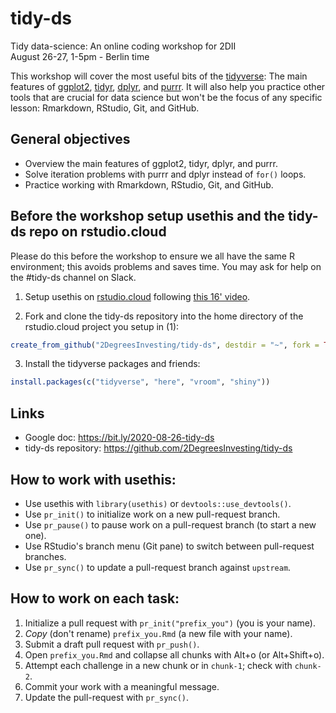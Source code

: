 # tidy-ds

Tidy data-science: An online coding workshop for 2DII  
August 26-27, 1-5pm - Berlin time  

This workshop will cover the most useful bits of the [tidyverse](https://www.tidyverse.org/): The main features of [ggplot2](https://ggplot2.tidyverse.org/), [tidyr](https://tidyr.tidyverse.org/), [dplyr](https://dplyr.tidyverse.org/), and [purrr](https://purrr.tidyverse.org/). It will also help you practice other tools that are crucial for data science but won't be the focus of any specific lesson: Rmarkdown, RStudio, Git, and GitHub.

## General objectives

* Overview the main features of ggplot2, tidyr, dplyr, and purrr.
* Solve iteration problems with purrr and dplyr instead of `for()` loops.
* Practice working with Rmarkdown, RStudio, Git, and GitHub.

## Before the workshop setup usethis and the tidy-ds repo on rstudio.cloud

Please do this before the workshop to ensure we all have the same R environment; this avoids problems and saves time. You may ask for help on the #tidy-ds channel on Slack.

1. Setup usethis on [rstudio.cloud](https://login.rstudio.cloud/) following [this 16' video](https://youtu.be/A_Q6nmUhcGA).

2. Fork and clone the tidy-ds repository into the home directory of the rstudio.cloud project you setup in (1):

```r
create_from_github("2DegreesInvesting/tidy-ds", destdir = "~", fork = TRUE)
```

3. Install the tidyverse packages and friends:

```r
install.packages(c("tidyverse", "here", "vroom", "shiny"))
```

## Links

* Google doc: https://bit.ly/2020-08-26-tidy-ds
* tidy-ds repository: https://github.com/2DegreesInvesting/tidy-ds

## How to work with usethis:

* Use usethis with `library(usethis)` or `devtools::use_devtools()`.
* Use `pr_init()` to initialize work on a new pull-request branch.
* Use `pr_pause()` to pause work on a pull-request branch (to start a new one).
* Use RStudio's branch menu (Git pane) to switch between pull-request branches.
* Use `pr_sync()` to update a pull-request branch against `upstream`.

## How to work on each task:

1. Initialize a pull request with `pr_init("prefix_you")` (you is your name).
1. _Copy_ (don't rename) `prefix_you.Rmd` (a new file with your name).
1. Submit a draft pull request with `pr_push()`.
1. Open `prefix_you.Rmd` and collapse all chunks with Alt+o (or Alt+Shift+o).
1. Attempt each challenge in a new chunk or in `chunk-1`; check with `chunk-2`.
1. Commit your work with a meaningful message.
1. Update the pull-request with `pr_sync()`.

